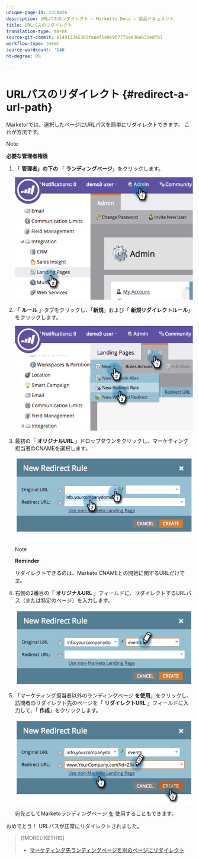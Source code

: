 ```yaml
---
unique-page-id: 2359826
description: URLパスのリダイレクト — Marketto Docs — 製品ドキュメント
title: URLパスのリダイレクト
translation-type: tm+mt
source-git-commit: e149133a5383faaef5e9c9b7775ae36e633ed7b1
workflow-type: tm+mt
source-wordcount: '146'
ht-degree: 0%

---
```



# URLパスのリダイレクト {#redirect-a-url-path}

Marketorでは、選択したページにURLパスを簡単にリダイレクトできます。 これが方法です。

>[!NOTE]
>
>**必要な管理者権限**

1. 「 **管理者」の下の** 「 **ランディングページ**」をクリックします。

   ![](assets/image2014-9-18-13-3a43-3a29.png)

1. 「 **ルール** 」タブをクリックし、「**新規**」および「 **新規リダイレクトルール**」をクリックします。

   ![](assets/image2014-9-18-13-3a43-3a40.png)

1. 最初の「 **オリジナルURL** 」ドロップダウンをクリックし、マーケティング担当者のCNAMEを選択します。

   ![](assets/image2014-9-18-13-3a43-3a49.png)

   >[!NOTE]
   >
   >**Reminder**
   >
   >
   >リダイレクトできるのは、Marketo CNAMEとの開始に関するURLだけで [す](../../../../product-docs/demand-generation/landing-pages/landing-page-actions/customize-your-landing-page-urls-with-a-cname.md)。

1. 右側の2番目の「 **オリジナルURL** 」フィールドに、リダイレクトするURLパス（または特定のページ）を入力します。

   ![](assets/image2014-9-18-13-3a43-3a59.png)

1. 「マーケティング担当者以外のランディングページ **を使用**」をクリックし、訪問者のリダイレクト先のページを「 **リダイレクトURL** 」フィールドに入力して、「 **作成**」をクリックします。

   ![](assets/image2014-9-18-13-3a44-3a7.png)

   宛先としてMarketoランディングページ [を](https://docs.marketo.com/x/vAEk) 使用することもできます。

おめでとう！  URLパスが正常にリダイレクトされました。

>[!MORELIKETHIS]
>
>* [マーケティング先ランディングページを別のページにリダイレクト](../../../../product-docs/demand-generation/landing-pages/landing-page-actions/redirect-a-marketo-landing-page-to-another-page.md)

>



